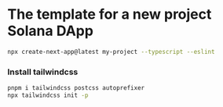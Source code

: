 # The template for a new project Solana DApp

```bash
npx create-next-app@latest my-project --typescript --eslint
```

### Install tailwindcss

```bash
pnpm i tailwindcss postcss autoprefixer
npx tailwindcss init -p
```
